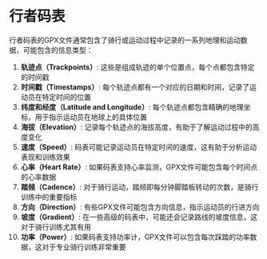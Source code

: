 


# 行者码表

行者码表的GPX文件通常包含了骑行或运动过程中记录的一系列地理和运动数据，可能包含的信息类型：

1. **轨迹点（Trackpoints）**: 这些是组成轨迹的单个位置点，每个点都包含特定的时间戳
2. **时间戳（Timestamps）**: 每个轨迹点都有一个对应的日期和时间，记录了运动员在特定时间的位置
3. **纬度和经度（Latitude and Longitude）**: 每个轨迹点都包含精确的地理坐标，用于指示运动员在地球上的具体位置
4. **海拔（Elevation）**: 记录每个轨迹点的海拔高度，有助于了解运动过程中的高度变化
5. **速度（Speed）**: 码表可能记录运动员在特定时间的速度，这有助于分析运动表现和训练效果
6. **心率（Heart Rate）**: 如果码表支持心率监测，GPX文件可能包含每个时间点的心率数据
7. **踏频（Cadence）**: 对于骑行运动，踏频即每分钟脚踏板转动的次数，是骑行训练中的重要指标
8. **方向（Direction）**: 有些GPX文件可能包含方向信息，指示运动员的行进方向
9. **坡度（Gradient）**: 在一些高级的码表中，可能还会记录路线的坡度信息，这对于骑行训练尤其有用
10. **功率（Power）**: 如果码表支持功率计，GPX文件可以包含每次踩踏的功率数据，这对于专业骑行训练非常重要